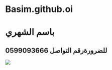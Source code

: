 # Basim.github.oi
<h1> باسم الشهري </h1>
<h2> <strong> للضرورة</strong>رقم التواصل 0599093666</h2>
<img src="https://d.top4top.io/p_357235mmd1.png" >
